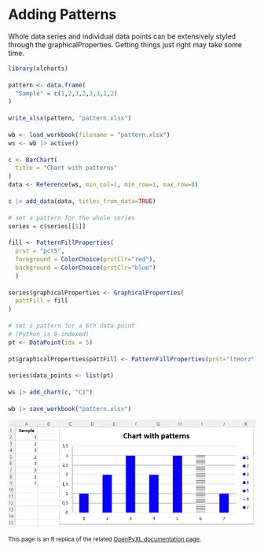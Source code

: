 # Adding Patterns

Whole data series and individual data points can be extensively styled through the graphicalProperties. Getting things just right may take some time.

```r
library(xlcharts)

pattern <- data.frame(
  "Sample" = c(1,2,3,2,3,3,1,2)
)

write_xlsx(pattern, "pattern.xlsx")

wb <- load_workbook(filename = "pattern.xlsx") 
ws <- wb |> active()

c <- BarChart(
  title = "Chart with patterns"
)
data <- Reference(ws, min_col=1, min_row=1, max_row=8)

c |> add_data(data, titles_from_data=TRUE)

# set a pattern for the whole series
series = c$series[[1]]

fill <- PatternFillProperties(
  prst = "pct5",
  foreground = ColorChoice(prstClr="red"),
  background = ColorChoice(prstClr="blue")
  )

series$graphicalProperties <- GraphicalProperties(
  pattFill = fill
)

# set a pattern for a 6th data point 
# (Python is 0-indexed)
pt <- DataPoint(idx = 5)

pt$graphicalProperties$pattFill <- PatternFillProperties(prst="ltHorz")

series$data_points <- list(pt)

ws |> add_chart(c, "C1")

wb |> save_workbook("pattern.xlsx")
```

![](pattern.png)

<small>This page is an R replica of the related [OpenPyXL documentation page](https://openpyxl.readthedocs.io/en/stable/charts/pattern.html).</small>
